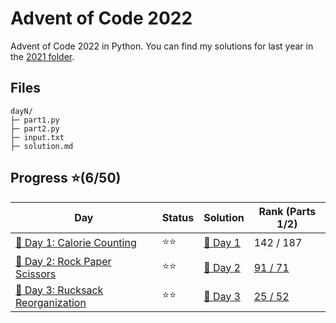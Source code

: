 # Advent of Code 2022
Advent of Code 2022 in Python. You can find my solutions for last year in the [2021 folder](/2021/README.md).

## Files
```
dayN/
├─ part1.py
├─ part2.py
├─ input.txt
├─ solution.md
```

## Progress ⭐(6/50)
| Day                                    | Status   | Solution                           | Rank (Parts 1/2)       |
| -----------                           | ---------| --------                            | ---------   |
| [🎄 Day 1: Calorie Counting](2022/day1)       | ⭐⭐    | [🎯 Day 1](2022/day1/solution.md)   | 142 / 187  |
| [🎄 Day 2: Rock Paper Scissors](2022/day2)    | ⭐⭐    | [🎯 Day 2](2022/day2/solution.md)   | [91 / 71](https://adventofcode.com/2022/leaderboard/day/2)  |
| [🎄 Day 3: Rucksack Reorganization](2022/day3) | ⭐⭐    | [🎯 Day 3](2022/day3/solution.md)  | [ 25 / 52](https://adventofcode.com/2022/leaderboard/day/3)  |
